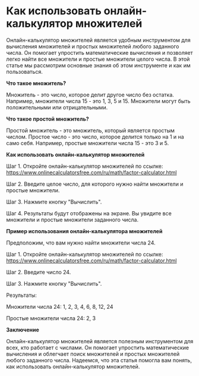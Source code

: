 Как использовать онлайн-калькулятор множителей
==============================================

Онлайн-калькулятор множителей является удобным инструментом для вычисления множителей и простых множителей любого заданного числа. Он помогает упростить математические вычисления и позволяет легко найти все множители и простые множители целого числа. В этой статье мы рассмотрим основные знания об этом инструменте и как им пользоваться.

**Что такое множитель?**

Множитель - это число, которое делит другое число без остатка. Например, множители числа 15 - это 1, 3, 5 и 15. Множители могут быть положительными или отрицательными.

**Что такое простой множитель?**

Простой множитель - это множитель, который является простым числом. Простое число - это число, которое делится только на 1 и на само себя. Например, простые множители числа 15 - это 3 и 5.

**Как использовать онлайн-калькулятор множителей**

Шаг 1. Откройте онлайн-калькулятор множителей по ссылке: <https://www.onlinecalculatorsfree.com/ru/math/factor-calculator.html>

Шаг 2. Введите целое число, для которого нужно найти множители и простые множители.

Шаг 3. Нажмите кнопку "Вычислить".

Шаг 4. Результаты будут отображены на экране. Вы увидите все множители и простые множители заданного числа.

**Пример использования онлайн-калькулятора множителей**

Предположим, что вам нужно найти множители числа 24.

Шаг 1. Откройте онлайн-калькулятор множителей по ссылке: <https://www.onlinecalculatorsfree.com/ru/math/factor-calculator.html>

Шаг 2. Введите число 24.

Шаг 3. Нажмите кнопку "Вычислить".

Результаты:

Множители числа 24: 1, 2, 3, 4, 6, 8, 12, 24

Простые множители числа 24: 2, 3

**Заключение**

Онлайн-калькулятор множителей является полезным инструментом для всех, кто работает с числами. Он помогает упростить математические вычисления и облегчает поиск множителей и простых множителей любого заданного числа. Надеемся, что эта статья помогла вам понять, как использовать онлайн-калькулятор множителей.